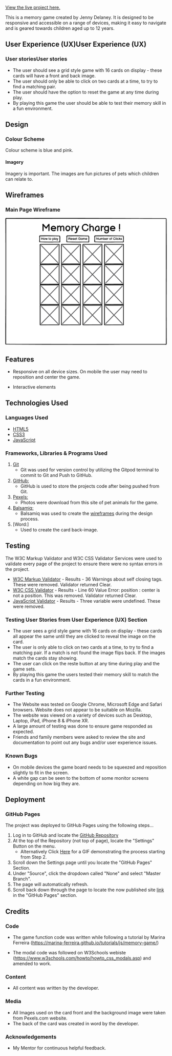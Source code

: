 [View the live project here.](https://jennydelaney.github.io/Portfolio-Project-2/)

This is a memory game created by Jenny Delaney. It is designed to be responsive and accessible on a range of devices, making it easy to navigate and is geared towards children aged up to 12 years.

## User Experience (UX)User Experience (UX)
### User storiesUser stories
- The user should see a grid style game with 16 cards on display - these cards will have a front and back image.
- The user should only be able to click on two cards at a time, to try to find a matching pair.
- The user should have the option to reset the game at any time during play.
- By playing this game the user should be able to test their memory skill in a fun environment.


## Design
### Colour Scheme
Colour scheme is blue and pink.  

#### Imagery
Imagery is important. The images are fun pictures of pets which children can relate to.

## Wireframes
### Main Page Wireframe

![Wireframe Images](assets/readme-images/memory-charge-wireframe.png)


## Features

-   Responsive on all device sizes.  On mobile the user may need to reposition and center the game.

-   Interactive elements

## Technologies Used

### Languages Used

-   [HTML5](https://en.wikipedia.org/wiki/HTML5)
-   [CSS3](https://en.wikipedia.org/wiki/Cascading_Style_Sheets)
-   [JavaScript](https://en.wikipedia.org/wiki/JavaScript)

### Frameworks, Libraries & Programs Used

1. [Git](https://git-scm.com/)
    - Git was used for version control by utilizing the Gitpod terminal to commit to Git and Push to GitHub.
2. [GitHub:](https://github.com/)
    - GitHub is used to store the projects code after being pushed from Git.
3. [Pexels:](https://www.pexels.com)
    - Photos were download from this site of pet animals for the game.
4. [Balsamiq:](https://balsamiq.com/)
    - Balsamiq was used to create the [wireframes](https://github.com/) during the design process.
5. [Word:]
    - Used to create the card back-image.

## Testing

The W3C Markup Validator and W3C CSS Validator Services were used to validate every page of the project to ensure there were no syntax errors in the project.

-   [W3C Markup Validator](https://jigsaw.w3.org/css-validator/#validate_by_input) - 
Results - 36 Warnings about self closing tags.  These were removed. Validator returned Clear.
-   [W3C CSS Validator](https://jigsaw.w3.org/css-validator/#validate_by_input) - 
Results - Line 60 Value Error: position : center is not a position. This was removed. Validator returned Clear.
-   [JavaScript Validator](https://jshint.com/) - 
Results - Three variable were undefined. These were removed.

### Testing User Stories from User Experience (UX) Section

- The user sees a grid style game with 16 cards on display - these cards all appear the same until they are clicked to reveal the image on the card.
- The user is only able to click on two cards at a time, to try to find a matching pair.  If a match is not found the image flips back.  If the images match the cards stay showing.
- The user can click on the reste button at any time during play and the game sets.
- By playing this game the users tested their memory skill to match the cards in a fun environment.

### Further Testing

-   The Website was tested on Google Chrome, Microsoft Edge and Safari browsers.  Website does not appear to be suitable on Mozilla.
-   The website was viewed on a variety of devices such as Desktop, Laptop, iPad, iPhone 8 & iPhone XR.
-   A large amount of testing was done to ensure game responded as expected.
-   Friends and family members were asked to review the site and documentation to point out any bugs and/or user experience issues.

### Known Bugs

-   On mobile devices the game board needs to be squeezed and reposition slightly to fit in the screen.
-   A white gap can be seen to the bottom of some monitor screens depending on how big they are.

## Deployment

### GitHub Pages

The project was deployed to GitHub Pages using the following steps...

1. Log in to GitHub and locate the [GitHub Repository](https://github.com/)
2. At the top of the Repository (not top of page), locate the "Settings" Button on the menu.
    - Alternatively Click [Here](https://raw.githubusercontent.com/) for a GIF demonstrating the process starting from Step 2.
3. Scroll down the Settings page until you locate the "GitHub Pages" Section.
4. Under "Source", click the dropdown called "None" and select "Master Branch".
5. The page will automatically refresh.
6. Scroll back down through the page to locate the now published site [link](https://github.com) in the "GitHub Pages" section.

## Credits

### Code

-   The game function code was written while following a tutorial by Marina Ferreira (https://marina-ferreira.github.io/tutorials/js/memory-game/)

-   The modal code was followed on W3Schools webiste (https://www.w3schools.com/howto/howto_css_modals.asp) and amended to work.

### Content

-   All content was written by the developer.

### Media

-   All Images used on the card front and the background image were taken from Pexels.com website.
-   The back of the card was created in word by the developer.

### Acknowledgements

-   My Mentor for continuous helpful feedback.